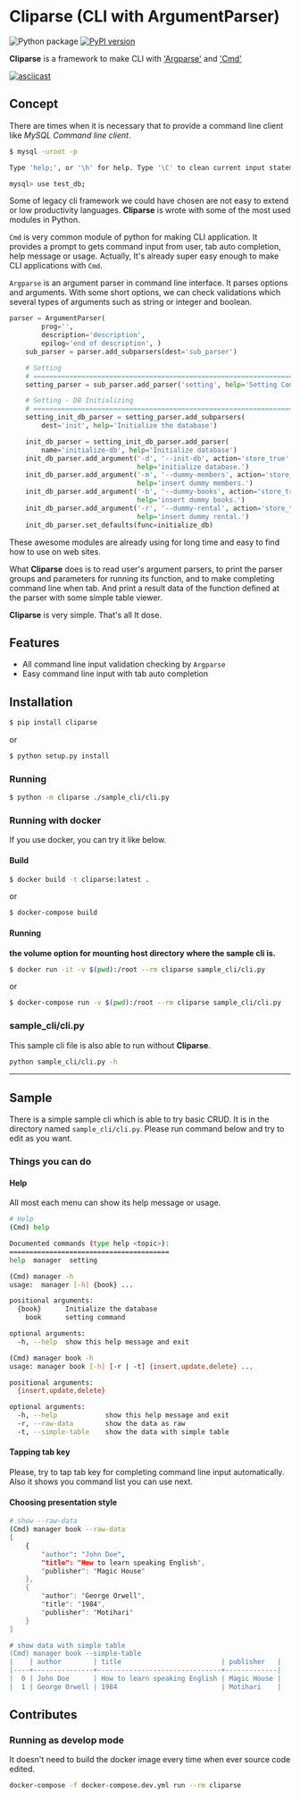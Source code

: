 # Cliparse (CLI with ArgumentParser)

![Python package](https://github.com/RavenKyu/cliparse/workflows/Python%20package/badge.svg?branch=master) [![PyPI version](https://badge.fury.io/py/cliparse.svg)](https://badge.fury.io/py/cliparse)

__Cliparse__ is a framework to make CLI with ['Argparse'](https://docs.python.org/3/howto/argparse.html) and ['Cmd'](https://docs.python.org/3/library/cmd.html)  

[![asciicast](https://asciinema.org/a/J83RPQHIb1mAUG3TGSaplqhy4.svg)](https://asciinema.org/a/J83RPQHIb1mAUG3TGSaplqhy4)

## Concept
There are times when it is necessary that to provide a command line client like _MySQL Command line client_.
```bash
$ mysql -uroot -p

Type 'help;', or '\h' for help. Type '\C' to clean current input statement.

mysql> use test_db;
```
Some of legacy cli framework we could have chosen are not easy to extend or low productivity languages. __Cliparse__ is wrote with some of the most used modules in Python. 

`Cmd` is very common module of python for making CLI application. It provides a prompt to gets command input from user, tab auto completion, help message or usage. Actually, It's already super easy enough to make CLI applications with `Cmd`.

`Argparse` is an argument parser in command line interface. It parses options and arguments. With some short options, we can check validations which several types of arguments such as string or integer and boolean.
```python
parser = ArgumentParser(
        prog='',
        description='description',
        epilog='end of description', )
    sub_parser = parser.add_subparsers(dest='sub_parser')

    # Setting
    # ==========================================================================
    setting_parser = sub_parser.add_parser('setting', help='Setting Command')

    # Setting - DB Initializing
    # ==========================================================================
    setting_init_db_parser = setting_parser.add_subparsers(
        dest='init', help='Initialize the database')

    init_db_parser = setting_init_db_parser.add_parser(
        name='initialize-db', help='Initialize database')
    init_db_parser.add_argument('-d', '--init-db', action='store_true',
                                help='initialize database.')
    init_db_parser.add_argument('-m', '--dummy-members', action='store_true',
                                help='insert dummy members.')
    init_db_parser.add_argument('-b', '--dummy-books', action='store_true',
                                help='insert dummy books.')
    init_db_parser.add_argument('-r', '--dummy-rental', action='store_true',
                                help='insert dummy rental.')
    init_db_parser.set_defaults(func=initialize_db)
```
These awesome modules are already using for long time and easy to find how to use on web sites.

What __Cliparse__ does is to read user's argument parsers, to print the parser groups and parameters for running its function, and to make completing command line when tab. And print a result data of the function defined at the parser with some simple table viewer.

__Cliparse__ is very simple. That's all It dose.

## Features
* All command line input validation checking by `Argparse`
* Easy command line input with tab auto completion

## Installation 
```bash
$ pip install cliparse
```
or
```bash
$ python setup.py install
```

### Running 
```bash
$ python -m cliparse ./sample_cli/cli.py 
```

### Running with docker
If you use docker, you can try it like below. 
#### Build
```bash
$ docker build -t cliparse:latest .
``` 
or
```bash
$ docker-compose build
```
#### Running
**the volume option for mounting host directory where the sample cli is.** 
```bash
$ docker run -it -v $(pwd):/root --rm cliparse sample_cli/cli.py 
```
or
```bash
$ docker-compose run -v $(pwd):/root --rm cliparse sample_cli/cli.py
```

### sample_cli/cli.py
This sample cli file is also able to run without __Cliparse__. 
```bash
python sample_cli/cli.py -h
```
---
## Sample
There is a simple sample cli which is able to try basic CRUD. It is in the directory named `sample_cli/cli.py`. Please run command below and try to edit as you want.
### Things you can do
#### Help
All most each menu can show its help message or usage. 
```bash
# Help
(Cmd) help

Documented commands (type help <topic>):
========================================
help  manager  setting
```
```bash
(Cmd) manager -h
usage:  manager [-h] {book} ...

positional arguments:
  {book}      Initialize the database
    book      setting command

optional arguments:
  -h, --help  show this help message and exit
```
```bash
(Cmd) manager book -h
usage: manager book [-h] [-r | -t] {insert,update,delete} ...

positional arguments:
  {insert,update,delete}

optional arguments:
  -h, --help            show this help message and exit
  -r, --raw-data        show the data as raw
  -t, --simple-table    show the data with simple table
```

#### Tapping tab key 
Please, try to tap tab key for completing command line input automatically. Also it shows you command list you can use next. 

#### Choosing presentation style 
````bash
# show --raw-data
(Cmd) manager book --raw-data
[
    {
        "author": "John Doe",
        "title": "How to learn speaking English",
        "publisher": "Magic House"
    },
    {
        "author": "George Orwell",
        "title": "1984",
        "publisher": "Motihari"
    }
]

# show data with simple table
(Cmd) manager book --simple-table
|    | author        | title                         | publisher   |
|----+---------------+-------------------------------+-------------|
|  0 | John Doe      | How to learn speaking English | Magic House |
|  1 | George Orwell | 1984                          | Motihari    |
````

## Contributes
### Running as develop mode
It doesn't need to build the docker image every time when ever source code edited. 
```bash
docker-compose -f docker-compose.dev.yml run --rm cliparse
```

